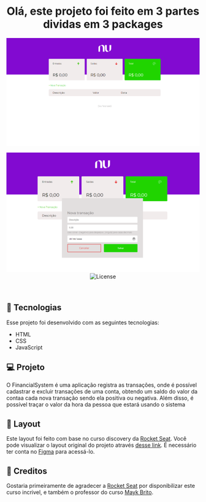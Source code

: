 <h1 align="center">
  Olá, este projeto foi feito em 3 partes dividas em 3 packages
</h1>

<p align="center">
 <img src="https://raw.githubusercontent.com/GianLAFerreira/assets/main/Inicial_page.png" alt="Home page" />
 <br>

 <p align="center">
 <img src="https://raw.githubusercontent.com/GianLAFerreira/assets/main/New_transactions.png" alt="New transaction" />


  <img alt="License" src="https://img.shields.io/static/v1?label=license&message=MIT&color=49AA26&labelColor=000000">
</p>

<br>



## 🚀 Tecnologias

Esse projeto foi desenvolvido com as seguintes tecnologias:

- HTML
- CSS
- JavaScript

## 💻 Projeto

O FinancialSystem é uma aplicação registra as transações, onde é possível cadastrar e excluir transações de uma conta, obtendo um saldo do valor da contaa  cada nova transação sendo ela positiva ou negativa. Além disso, é possível traçar o valor da hora da pessoa que estará usando o sistema

## 🔖 Layout

Este layout foi feito com base no curso discovery da [Rocket Seat](https://app.rocketseat.com.br). Você pode visualizar o layout original do projeto através [desse link](https://www.figma.com/file/7Vu9DzUaCZIV4nibzkjgB4/dev.finance%24-Maratona-Discover/duplicate?node-id=0%3A1). É necessário ter conta no [Figma](https://figma.com) para acessá-lo.

## 💜 Creditos

Gostaria primeiramente de agradecer a [Rocket Seat](https://app.rocketseat.com.br) por disponibilizar este curso incrivel, e também o professor do curso [Mayk Brito](https://github.com/maykbrito).
